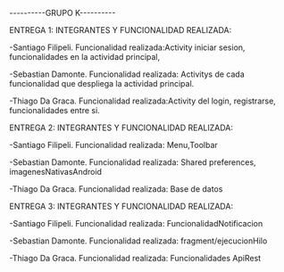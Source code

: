 ----------GRUPO K----------

ENTREGA 1: INTEGRANTES Y FUNCIONALIDAD REALIZADA:

-Santiago Filipeli. Funcionalidad realizada:Activity iniciar sesion, funcionalidades en la actividad principal,

-Sebastian Damonte. Funcionalidad realizada: Activitys de cada funcionalidad que despliega la actividad principal.

-Thiago Da Graca. Funcionalidad realizada:Activity del login, registrarse, funcionalidades entre si.

ENTREGA 2: INTEGRANTES Y FUNCIONALIDAD REALIZADA:

-Santiago Filipeli. Funcionalidad realizada: Menu,Toolbar

-Sebastian Damonte. Funcionalidad realizada: Shared preferences, imagenesNativasAndroid

-Thiago Da Graca. Funcionalidad realizada: Base de datos

ENTREGA 3: INTEGRANTES Y FUNCIONALIDAD REALIZADA:

-Santiago Filipeli. Funcionalidad realizada: FuncionalidadNotificacion

-Sebastian Damonte. Funcionalidad realizada: fragment/ejecucionHilo

-Thiago Da Graca. Funcionalidad realizada: Funcionalidades ApiRest
